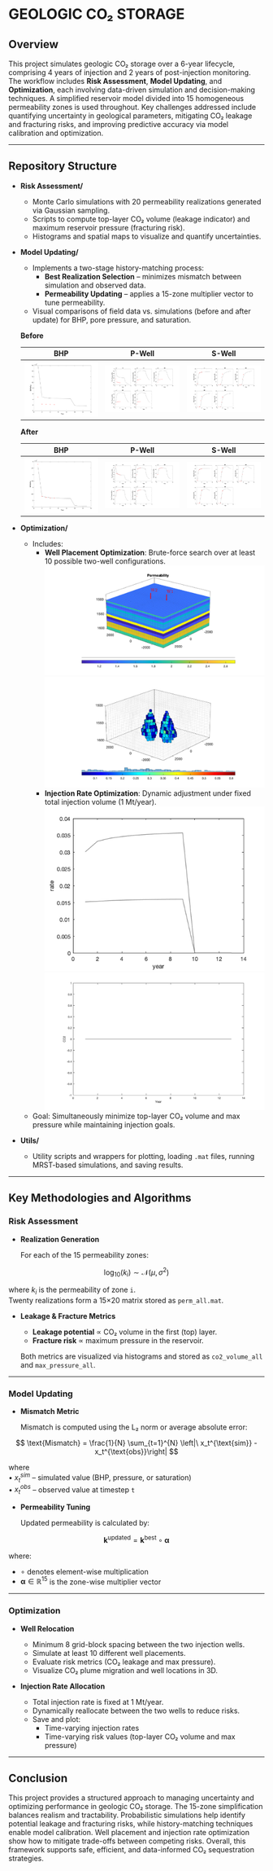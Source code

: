 # GEOLOGIC CO₂ STORAGE

## Overview
This project simulates geologic CO₂ storage over a 6-year lifecycle, comprising 4 years of injection and 2 years of post-injection monitoring. The workflow includes **Risk Assessment**, **Model Updating**, and **Optimization**, each involving data-driven simulation and decision-making techniques. A simplified reservoir model divided into 15 homogeneous permeability zones is used throughout. Key challenges addressed include quantifying uncertainty in geological parameters, mitigating CO₂ leakage and fracturing risks, and improving predictive accuracy via model calibration and optimization.

---

## Repository Structure

- **Risk Assessment/**
  - Monte Carlo simulations with 20 permeability realizations generated via Gaussian sampling.
  - Scripts to compute top-layer CO₂ volume (leakage indicator) and maximum reservoir pressure (fracturing risk).
  - Histograms and spatial maps to visualize and quantify uncertainties.

- **Model Updating/**
  - Implements a two-stage history-matching process:
    - **Best Realization Selection** – minimizes mismatch between simulation and observed data.
    - **Permeability Updating** – applies a 15-zone multiplier vector to tune permeability.
  - Visual comparisons of field data vs. simulations (before and after update) for BHP, pore pressure, and saturation.



  **Before**

  | BHP | P-Well | S-Well |
  |:---:|:------:|:------:|
  | ![](resources/before/update_BHP_beforeupdate.png) | ![](resources/before/update_PWell_beforeupdate.png) | ![](resources/before/update_SWell_beforeupdate.png) |

  **After**

  | BHP | P-Well | S-Well |
  |:---:|:------:|:------:|
  | ![](resources/after/update_BHP_4.png) | ![](resources/after/update_PWell_4.png) | ![](resources/after/update_SWell_4.png) |




- **Optimization/**
  - Includes:
    - **Well Placement Optimization**: Brute-force search over at least 10 possible two-well configurations.
      ![image](https://github.com/Miawang32/GEOLOGIC_CO2_STORAGE/blob/main/resources/optima/perm_udLocation_map_1.png)
      ![image](https://github.com/Miawang32/GEOLOGIC_CO2_STORAGE/blob/main/resources/optima/plume_udLocation_1.png)
    - **Injection Rate Optimization**: Dynamic adjustment under fixed total injection volume (1 Mt/year).
      ![image](https://github.com/Miawang32/GEOLOGIC_CO2_STORAGE/blob/main/resources/untitled%20folder/Rate.png)
      ![image](https://github.com/Miawang32/GEOLOGIC_CO2_STORAGE/blob/main/resources/untitled%20folder/CO2_leakage%20.png)
  - Goal: Simultaneously minimize top-layer CO₂ volume and max pressure while maintaining injection goals.
 
- **Utils/**
  - Utility scripts and wrappers for plotting, loading `.mat` files, running MRST-based simulations, and saving results.

---

## Key Methodologies and Algorithms

### Risk Assessment

- **Realization Generation**

  For each of the 15 permeability zones:

$$
\log_{10}(k_i) \sim \mathcal{N}(\mu, \sigma^2)
$$

  where  $k_i$ is the permeability of zone `i`.  
  Twenty realizations form a 15×20 matrix stored as `perm_all.mat`.

- **Leakage & Fracture Metrics**

  - **Leakage potential** ∝ CO₂ volume in the first (top) layer.
  - **Fracture risk** ∝ maximum pressure in the reservoir.

  Both metrics are visualized via histograms and stored as `co2_volume_all` and `max_pressure_all`.

---

### Model Updating

- **Mismatch Metric**

  Mismatch is computed using the L₂ norm or average absolute error:

$$
\text{Mismatch} = \frac{1}{N} \sum_{t=1}^{N} \left|\ x_t^{\text{sim}} - x_t^{\text{obs}}\right|
$$

  
  where  
  • $x_t^{sim}$ – simulated value (BHP, pressure, or saturation)  
  • $x_t^{obs}$ – observed value at timestep `t`

- **Permeability Tuning**

  Updated permeability is calculated by:

$$
\mathbf{k}^{\text{updated}} = \mathbf{k}^{\text{best}} \circ \boldsymbol{\alpha}
$$

  where:
- $\circ$ denotes element-wise multiplication  
- $\boldsymbol{\alpha} \in \mathbb{R}^{15}$ is the zone-wise multiplier vector


---

### Optimization

- **Well Relocation**
  - Minimum 8 grid-block spacing between the two injection wells.
  - Simulate at least 10 different well placements.
  - Evaluate risk metrics (CO₂ leakage and max pressure).
  - Visualize CO₂ plume migration and well locations in 3D.

- **Injection Rate Allocation**
  - Total injection rate is fixed at 1 Mt/year.
  - Dynamically reallocate between the two wells to reduce risks.
  - Save and plot:
    - Time-varying injection rates
    - Time-varying risk values (top-layer CO₂ volume and max pressure)

---

## Conclusion

This project provides a structured approach to managing uncertainty and optimizing performance in geologic CO₂ storage. The 15-zone simplification balances realism and tractability. Probabilistic simulations help identify potential leakage and fracturing risks, while history-matching techniques enable model calibration. Well placement and injection rate optimization show how to mitigate trade-offs between competing risks. Overall, this framework supports safe, efficient, and data-informed CO₂ sequestration strategies.
